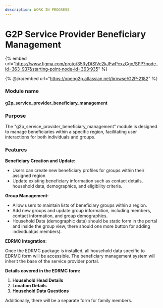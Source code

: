 ```yaml
---
description: WORK IN PROGRESS
---
```


# G2P Service Provider Beneficiary Management



{% embed url="https://www.figma.com/proto/35RyDtSlVe2kJFwPcxzCgo/SPP?node-id=363-937&starting-point-node-id=363:935" %}

{% @jira/embed url="https://openg2p.atlassian.net/browse/G2P-2182" %}

### Module name&#x20;

#### g2p\_service\_provider\_beneficiary\_management

### **Purpose**

The "g2p\_service\_provider\_beneficiary\_management" module is designed to manage beneficiaries within a specific region, facilitating user interactions for both individuals and groups.

### **Features**

**Beneficiary Creation and Update:**

* Users can create new beneficiary profiles for groups within their assigned region.
* Update existing beneficiary information such as contact details, household data, demographics, and eligibility criteria.

**Group Management:**

* Allow users to maintain lists of beneficiary groups within a region.
* Add new groups and update group information, including members, contact information, and group demographics.
* Household Data (demographic data) should be static form in the portal and inside the group view, there should one more button for adding individual(as members).

**EDRMC Integration:**

Once the EDRMC package is installed, all household data specific to EDRMC form will be accessible. The beneficiary management system will inherit the base of the service provider portal.

**Details covered in the EDRMC form:**

1. **Household Head Details**
2. **Location Details**
3. **Household Data Questions**

Additionally, there will be a separate form for family members.




